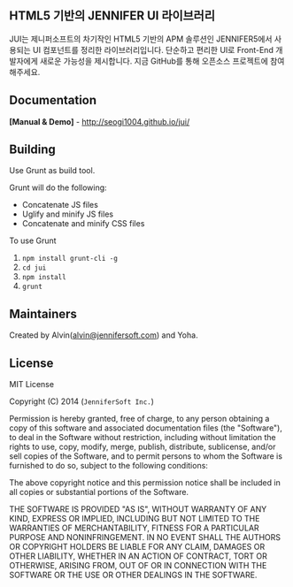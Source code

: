 HTML5 기반의 JENNIFER UI 라이브러리
-----

JUI는 제니퍼소프트의 차기작인 HTML5 기반의 APM 솔루션인 JENNIFER5에서 사용되는 UI 컴포넌트를 정리한 라이브러리입니다. 단순하고 편리한 UI로 Front-End 개발자에게 새로운 가능성을 제시합니다. 지금 GitHub를 통해 오픈소스 프로젝트에 참여해주세요.

## Documentation

**[Manual & Demo]** - http://seogi1004.github.io/jui/


## Building 

Use Grunt as build tool.

Grunt will do the following:

* Concatenate JS files 
* Uglify and minify JS files
* Concatenate and minify CSS files

To use Grunt 

1. ```npm install grunt-cli -g```
2. ```cd jui```
3. ```npm install```
4. ```grunt```

## Maintainers

Created by Alvin(alvin@jennifersoft.com) and Yoha.

## License

MIT License 

Copyright (C) 2014 (```JenniferSoft Inc.```)

Permission is hereby granted, free of charge, to any person obtaining a copy
of this software and associated documentation files (the "Software"), to deal
in the Software without restriction, including without limitation the rights
to use, copy, modify, merge, publish, distribute, sublicense, and/or sell
copies of the Software, and to permit persons to whom the Software is
furnished to do so, subject to the following conditions:

The above copyright notice and this permission notice shall be included in
all copies or substantial portions of the Software.

THE SOFTWARE IS PROVIDED "AS IS", WITHOUT WARRANTY OF ANY KIND, EXPRESS OR
IMPLIED, INCLUDING BUT NOT LIMITED TO THE WARRANTIES OF MERCHANTABILITY,
FITNESS FOR A PARTICULAR PURPOSE AND NONINFRINGEMENT. IN NO EVENT SHALL THE
AUTHORS OR COPYRIGHT HOLDERS BE LIABLE FOR ANY CLAIM, DAMAGES OR OTHER
LIABILITY, WHETHER IN AN ACTION OF CONTRACT, TORT OR OTHERWISE, ARISING FROM,
OUT OF OR IN CONNECTION WITH THE SOFTWARE OR THE USE OR OTHER DEALINGS IN
THE SOFTWARE. 